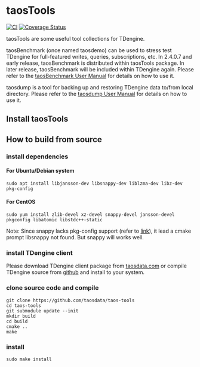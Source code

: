 # taosTools

<div class="hide">

[![CI](https://github.com/taosdata/taos-tools/actions/workflows/cmake.yml/badge.svg)](https://github.com/taosdata/taos-tools/actions/workflows/cmake.yml)
[![Coverage Status](https://coveralls.io/repos/github/taosdata/taos-tools/badge.svg?branch=develop)](https://coveralls.io/github/taosdata/taos-tools?branch=develop)

</div>

taosTools are some useful tool collections for TDengine.

taosBenchmark (once named taosdemo) can be used to stress test TDengine
 for full-featured writes, queries, subscriptions, etc. In 2.4.0.7 and early release, taosBenchmark is distributed within taosTools package. In later release, taosBenchmark will be included within TDengine again.  Please refer to
 the [taosBenchmark User Manual](https://github.com/taosdata/taos-tools/blob/develop/taosbenchmark-user-manual.md)
 for details on how to use it.

taosdump is a tool for backing up and restoring TDengine data to/from local directory.
 Please refer to the [taosdump User Manual](https://github.com/taosdata/taos-tools/blob/develop/taosdump-user-manual.md)
 for details on how to use it.

## Install taosTools

<ul id="taos-tools" class="package-list"></ul>

## How to build from source

### install dependencies

#### For Ubuntu/Debian system

```
sudo apt install libjansson-dev libsnappy-dev liblzma-dev libz-dev pkg-config
```

#### For CentOS

```
sudo yum install zlib-devel xz-devel snappy-devel jansson-devel pkgconfig libatomic libstdc++-static
```

Note: Since snappy lacks pkg-config support (refer to [link](https://github.com/google/snappy/pull/86)),
 it lead a cmake prompt libsnappy not found. But snappy will works well.

### install TDengine client

Please download TDengine client package from [taosdata.com](https://www.taosdata.com/cn/all-downloads/)
 or compile TDengine source from [github](github.com/taosdata/TDengine)
 and install to your system.

### clone source code and compile

```
git clone https://github.com/taosdata/taos-tools
cd taos-tools
git submodule update --init
mkdir build
cd build
cmake ..
make
```

### install

```
sudo make install
```

<div class="hide">

<script src="/wp-includes/js/quick-start.js?v=1"></script>

</div>
